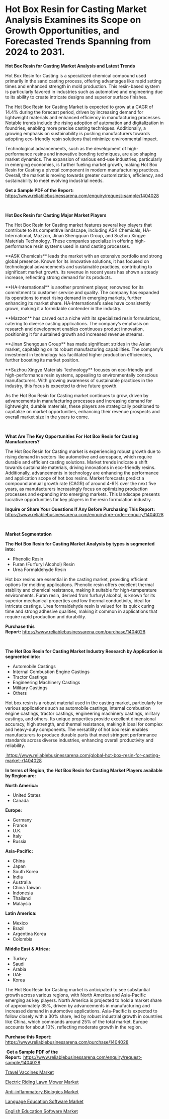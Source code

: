 <p><h1>Hot Box Resin for Casting Market Analysis Examines its Scope on Growth Opportunities, and Forecasted Trends Spanning from 2024 to 2031.</h1></p><p><strong>Hot Box Resin for Casting Market Analysis and Latest Trends</strong></p>
<p><p>Hot Box Resin for Casting is a specialized chemical compound used primarily in the sand casting process, offering advantages like rapid setting times and enhanced strength in mold production. This resin-based system is particularly favored in industries such as automotive and engineering due to its ability to create intricate designs and superior surface finishes. </p><p>The Hot Box Resin for Casting Market is expected to grow at a CAGR of 14.4% during the forecast period, driven by increasing demand for lightweight materials and enhanced efficiency in manufacturing processes. Notable trends include the rising adoption of automation and digitalization in foundries, enabling more precise casting techniques. Additionally, a growing emphasis on sustainability is pushing manufacturers towards adopting eco-friendly resin solutions that minimize environmental impact. </p><p>Technological advancements, such as the development of high-performance resins and innovative bonding techniques, are also shaping market dynamics. The expansion of various end-use industries, particularly in emerging economies, is further fueling market growth, making Hot Box Resin for Casting a pivotal component in modern manufacturing practices. Overall, the market is moving towards greater customization, efficiency, and sustainability to meet evolving industrial needs.</p></p>
<p><strong>Get a Sample PDF of the Report:&nbsp;</strong> <a href="https://www.reliablebusinessarena.com/enquiry/request-sample/1404028?utm_campaign=1557&utm_medium=2&utm_source=Github&utm_content=ia&utm_term=23102024&utm_id=hot-box-resin-for-casting">https://www.reliablebusinessarena.com/enquiry/request-sample/1404028</a></p>
<p>&nbsp;</p>
<p><strong>Hot Box Resin for Casting Major Market Players</strong></p>
<p><p>The Hot Box Resin for Casting market features several key players that contribute to its competitive landscape, including ASK Chemicals, HA-International, Mazzon, Jinan Shengquan Group, and Suzhou Xingye Materials Technology. These companies specialize in offering high-performance resin systems used in sand casting processes.</p><p>**ASK Chemicals** leads the market with an extensive portfolio and strong global presence. Known for its innovative solutions, it has focused on technological advancements and sustainable practices, contributing to significant market growth. Its revenue in recent years has shown a steady increase, reflecting strong demand for its products.</p><p>**HA-International** is another prominent player, renowned for its commitment to customer service and quality. The company has expanded its operations to meet rising demand in emerging markets, further enhancing its market share. HA-International’s sales have consistently grown, making it a formidable contender in the industry.</p><p>**Mazzon** has carved out a niche with its specialized resin formulations, catering to diverse casting applications. The company’s emphasis on research and development enables continuous product innovation, positioning it for sustained growth and increased revenue streams.</p><p>**Jinan Shengquan Group** has made significant strides in the Asian market, capitalizing on its robust manufacturing capabilities. The company’s investment in technology has facilitated higher production efficiencies, further boosting its market position.</p><p>**Suzhou Xingye Materials Technology** focuses on eco-friendly and high-performance resin systems, appealing to environmentally conscious manufacturers. With growing awareness of sustainable practices in the industry, this focus is expected to drive future growth.</p><p>As the Hot Box Resin for Casting market continues to grow, driven by advancements in manufacturing processes and increasing demand for lightweight, durable materials, these players are strategically positioned to capitalize on market opportunities, enhancing their revenue prospects and overall market size in the years to come.</p></p>
<p>&nbsp;</p>
<p><strong>What Are The Key Opportunities For Hot Box Resin for Casting Manufacturers?</strong></p>
<p><p>The Hot Box Resin for Casting market is experiencing robust growth due to rising demand in sectors like automotive and aerospace, which require durable and efficient casting solutions. Market trends indicate a shift towards sustainable materials, driving innovations in eco-friendly resins. Additionally, advancements in technology are enhancing the performance and application scope of hot box resins. Market forecasts predict a compound annual growth rate (CAGR) of around 4-6% over the next five years, as manufacturers increasingly focus on optimizing production processes and expanding into emerging markets. This landscape presents lucrative opportunities for key players in the resin formulation industry.</p></p>
<p><strong>Inquire or Share Your Questions If Any Before Purchasing This Report:</strong> <a href="https://www.reliablebusinessarena.com/enquiry/pre-order-enquiry/1404028?utm_campaign=1557&utm_medium=2&utm_source=Github&utm_content=ia&utm_term=23102024&utm_id=hot-box-resin-for-casting">https://www.reliablebusinessarena.com/enquiry/pre-order-enquiry/1404028</a></p>
<p>&nbsp;</p>
<p><strong>Market Segmentation</strong></p>
<p><strong>The Hot Box Resin for Casting Market Analysis by types is segmented into:</strong></p>
<p><ul><li>Phenolic Resin</li><li>Furan (Furfuryl Alcohol) Resin</li><li>Urea Formaldehyde Resin</li></ul></p>
<p><p>Hot box resins are essential in the casting market, providing efficient options for molding applications. Phenolic resin offers excellent thermal stability and chemical resistance, making it suitable for high-temperature environments. Furan resin, derived from furfuryl alcohol, is known for its superior mechanical properties and low thermal conductivity, ideal for intricate castings. Urea formaldehyde resin is valued for its quick curing time and strong adhesive qualities, making it common in applications that require rapid production and durability.</p></p>
<p><strong>Purchase this Report:&nbsp;</strong><a href="https://www.reliablebusinessarena.com/purchase/1404028?utm_campaign=1557&utm_medium=2&utm_source=Github&utm_content=ia&utm_term=23102024&utm_id=hot-box-resin-for-casting">https://www.reliablebusinessarena.com/purchase/1404028</a></p>
<p>&nbsp;</p>
<p><strong>The Hot Box Resin for Casting Market Industry Research by Application is segmented into:</strong></p>
<p><ul><li>Automobile Castings</li><li>Internal Combustion Engine Castings</li><li>Tractor Castings</li><li>Engineering Machinery Castings</li><li>Military Castings</li><li>Others</li></ul></p>
<p><p>Hot box resin is a robust material used in the casting market, particularly for various applications such as automobile castings, internal combustion engine castings, tractor castings, engineering machinery castings, military castings, and others. Its unique properties provide excellent dimensional accuracy, high strength, and thermal resistance, making it ideal for complex and heavy-duty components. The versatility of hot box resin enables manufacturers to produce durable parts that meet stringent performance standards across diverse industries, enhancing overall productivity and reliability.</p></p>
<p><a href="https://www.reliablebusinessarena.com/global-hot-box-resin-for-casting-market-r1404028?utm_campaign=1557&utm_medium=2&utm_source=Github&utm_content=ia&utm_term=23102024&utm_id=hot-box-resin-for-casting">&nbsp;https://www.reliablebusinessarena.com/global-hot-box-resin-for-casting-market-r1404028</a></p>
<p><strong>In terms of Region, the Hot Box Resin for Casting Market Players available by Region are:</strong></p>
<p>
    <p> <strong> North America: </strong>
        <ul>
            <li>United States</li>
            <li>Canada</li>
        </ul>
        </p> 
    <p> <strong> Europe: </strong>
        <ul>
            <li>Germany</li>
            <li>France</li>
            <li>U.K.</li>
            <li>Italy</li>
            <li>Russia</li>
        </ul>
        </p> 
    <p> <strong> Asia-Pacific: </strong>
        <ul>
            <li>China</li>
            <li>Japan</li>
            <li>South Korea</li>
            <li>India</li>
            <li>Australia</li>
            <li>China Taiwan</li>
            <li>Indonesia</li>
            <li>Thailand</li>
            <li>Malaysia</li>
        </ul>
        </p> 
    <p> <strong> Latin America: </strong>
        <ul>
            <li>Mexico</li>
            <li>Brazil</li>
            <li>Argentina Korea</li>
            <li>Colombia</li>
        </ul>
        </p> 
    <p> <strong> Middle East & Africa: </strong>
        <ul>
            <li>Turkey</li>
            <li>Saudi</li>
            <li>Arabia</li>
            <li>UAE</li>
            <li>Korea</li>
        </ul>
    </p>
    </p>
<p><p>The Hot Box Resin for Casting market is anticipated to see substantial growth across various regions, with North America and Asia-Pacific emerging as key players. North America is projected to hold a market share of approximately 35%, driven by advancements in manufacturing and increased demand in automotive applications. Asia-Pacific is expected to follow closely with a 30% share, led by robust industrial growth in countries like China, which commands around 25% of the total market. Europe accounts for about 10%, reflecting moderate growth in the region.</p></p>
<p><strong>Purchase this Report: </strong><a href="https://www.reliablebusinessarena.com/purchase/1404028?utm_campaign=1557&utm_medium=2&utm_source=Github&utm_content=ia&utm_term=23102024&utm_id=hot-box-resin-for-casting">https://www.reliablebusinessarena.com/purchase/1404028</a></p>
<p>&nbsp;<strong>Get a Sample PDF of the Report:&nbsp;&nbsp;</strong><a href="https://www.reliablebusinessarena.com/enquiry/request-sample/1404028?utm_campaign=1557&utm_medium=2&utm_source=Github&utm_content=ia&utm_term=23102024&utm_id=hot-box-resin-for-casting">https://www.reliablebusinessarena.com/enquiry/request-sample/1404028</a></p>
<p><strong></strong></p>
<p><p><a href="https://www.linkedin.com/pulse/navigating-global-travel-vaccines-market-from-trends-strategy-rcufc?utm_campaign=1557&utm_medium=2&utm_source=Github&utm_content=ia&utm_term=23102024&utm_id=hot-box-resin-for-casting">Travel Vaccines Market</a></p><p><a href="https://github.com/irfadac/Market-Research-Report-List-5/blob/main/electric-riding-lawn-mower-market.md?utm_campaign=1557&utm_medium=2&utm_source=Github&utm_content=ia&utm_term=23102024&utm_id=hot-box-resin-for-casting">Electric Riding Lawn Mower Market</a></p><p><a href="https://www.linkedin.com/pulse/anti-inflammatory-biologics-market-drivers-challenges-forecast-lnovc?utm_campaign=1557&utm_medium=2&utm_source=Github&utm_content=ia&utm_term=23102024&utm_id=hot-box-resin-for-casting">Anti-inflammatory Biologics Market</a></p><p><a href="https://www.linkedin.com/pulse/evolution-language-education-software-market-key-shifts-from-2024-2byoc?utm_campaign=1557&utm_medium=2&utm_source=Github&utm_content=ia&utm_term=23102024&utm_id=hot-box-resin-for-casting">Language Education Software Market</a></p><p><a href="https://www.linkedin.com/pulse/english-education-software-market-evolution-global-trends-regional-ey5uc?utm_campaign=1557&utm_medium=2&utm_source=Github&utm_content=ia&utm_term=23102024&utm_id=hot-box-resin-for-casting">English Education Software Market</a></p></p>